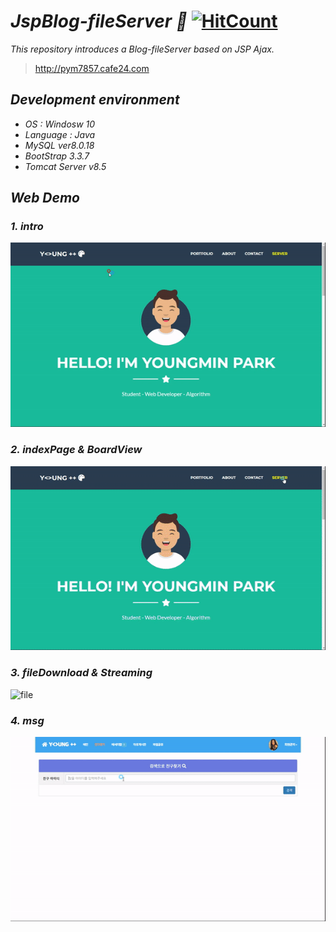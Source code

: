 # ***JspBlog-fileServer :eyes:*** [![HitCount](http://hits.dwyl.com/pym7857/JspBlog-fileServer.svg)](http://hits.dwyl.com/pym7857/JspBlog-fileServer)
*This repository introduces a Blog-fileServer based on JSP Ajax.*
<br>
> http://pym7857.cafe24.com

## ***Development environment***
* *OS : Windosw 10*
* *Language : Java*
* *MySQL ver8.0.18*
* *BootStrap 3.3.7*
* *Tomcat Server v8.5*

## ***Web Demo***
### ***1. intro***
![intro](./Imgs/intro.gif) 
### ***2. indexPage & BoardView***
![index](./Imgs/index.gif) 
### ***3. fileDownload & Streaming***
![file](./Imgs/file.gif) 
### ***4. msg***
![msg](./Imgs/msg.gif) 


